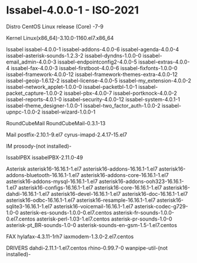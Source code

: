 # Issabel-4.0.0-1 - ISO-2021

 Distro
   CentOS Linux release (Core) -7-9

 Kernel
   Linux(x86_64)-3.10.0-1160.el7.x86_64

 Issabel
   issabel-4.0.0-1
   issabel-addons-4.0.0-6
   issabel-agenda-4.0.0-4
   issabel-asterisk-sounds-1.2.3-2
   issabel-dyndns-1.0.0-0
   issabel-email_admin-4.0.0-3
   issabel-endpointconfig2-4.0.0-5
   issabel-extras-4.0.0-4
   issabel-fax-4.0.0-3
   issabel-firstboot-4.0.0-6
   issabel-fixfonts-1.0.0-0
   issabel-framework-4.0.0-12
   issabel-framework-themes-extra-4.0.0-12
   issabel-geoip-1.6.12-2
   issabel-license-4.0.0-5
   issabel-my_extension-4.0.0-2
   issabel-network_applet-1.0.0-0
   issabel-packetbl-1.0-1
   issabel-packet_capture-1.0.0-2
   issabel-pbx-4.0.0-7
   issabel-portknock-4.0.0-2
   issabel-reports-4.0.1-0
   issabel-security-4.0.0-12
   issabel-system-4.0.1-1
   issabel-theme_designer-1.0.0-1
   issabel-two_factor_auth-1.0.0-2
   issabel-upnpc-1.0.0-2
   issabel-wizard-1.0.0-1

 RoundCubeMail
   RoundCubeMail-0.3.1-13

 Mail
   postfix-2.10.1-9.el7
   cyrus-imapd-2.4.17-15.el7

 IM
   prosody-(not installed)- 

 IssablPBX
   issabelPBX-2.11.0-49

 Asterisk
   asterisk16-16.16.1-1.el7
   asterisk16-addons-16.16.1-1.el7
   asterisk16-addons-bluetooth-16.16.1-1.el7
   asterisk16-addons-core-16.16.1-1.el7
   asterisk16-addons-mysql-16.16.1-1.el7
   asterisk16-addons-ooh323-16.16.1-1.el7
   asterisk16-configs-16.16.1-1.el7
   asterisk16-core-16.16.1-1.el7
   asterisk16-dahdi-16.16.1-1.el7
   asterisk16-devel-16.16.1-1.el7
   asterisk16-doc-16.16.1-1.el7
   asterisk16-odbc-16.16.1-1.el7
   asterisk16-resample-16.16.1-1.el7
   asterisk16-sqlite3-16.16.1-1.el7
   asterisk16-voicemail-16.16.1-1.el7
   asterisk-codec-g729-1.0-0
   asterisk-es-sounds-1.0.0-0.el7.centos
   asterisk-fr-sounds-1.0.0-0.el7.centos
   asterisk-perl-1.03-1.el7.centos
   asterisk-pr-sounds-1.0-0
   asterisk-pt_BR-sounds-1.0-0
   asterisk-sounds-en-gsm-1.5-1.el7.centos

 FAX
   hylafax-4.3.11-1rh7
   iaxmodem-1.3.0-2.el7.centos

 DRIVERS
   dahdi-2.11.1-1.el7.centos
   rhino-0.99.7-0
   wanpipe-util-(not installed)- 


